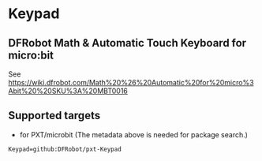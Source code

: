 # Keypad

## DFRobot Math & Automatic Touch Keyboard for micro:bit

See https://wiki.dfrobot.com/Math%20%26%20Automatic%20for%20micro%3Abit%20%20SKU%3A%20MBT0016

## Supported targets

* for PXT/microbit
(The metadata above is needed for package search.)
```package
Keypad=github:DFRobot/pxt-Keypad
```
